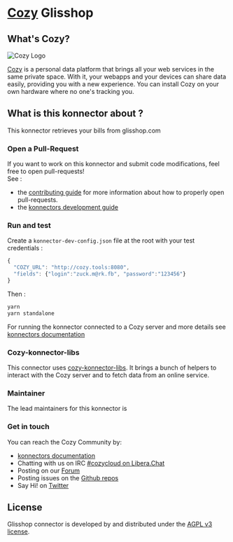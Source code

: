 [Cozy][cozy] Glisshop
=======================================

What's Cozy?
------------

![Cozy Logo](https://cdn.rawgit.com/cozy/cozy-guidelines/master/templates/cozy_logo_small.svg)

[Cozy] is a personal data platform that brings all your web services in the same private space. With it, your webapps and your devices can share data easily, providing you with a new experience. You can install Cozy on your own hardware where no one's tracking you.

What is this konnector about ?
------------------------------

This konnector retrieves your bills from glisshop.com

### Open a Pull-Request

If you want to work on this konnector and submit code modifications, feel free to open pull-requests!
</br>See :
* the [contributing guide][contribute] for more information about how to properly open pull-requests.
* the [konnectors development guide](https://docs.cozy.io/en/dev/konnector/)

### Run and test

Create a `konnector-dev-config.json` file at the root with your test credentials :

```javascript
{
  "COZY_URL": "http://cozy.tools:8080",
  "fields": {"login":"zuck.m@rk.fb", "password":"123456"}
}
```
Then :

```sh
yarn
yarn standalone
```
For running the konnector connected to a Cozy server and more details see [konnectors documentation](https://docs.cozy.io/en/dev/konnector/)

### Cozy-konnector-libs

This connector uses [cozy-konnector-libs](https://github.com/cozy/cozy-konnector-libs). It brings a bunch of helpers to interact with the Cozy server and to fetch data from an online service.

### Maintainer

The lead maintainers for this konnector is <YOUR NAME>


### Get in touch

You can reach the Cozy Community by:

- [konnectors documentation](https://docs.cozy.io/en/dev/konnector/)
- Chatting with us on IRC [#cozycloud on Libera.Chat][libera]
- Posting on our [Forum]
- Posting issues on the [Github repos][github]
- Say Hi! on [Twitter]


License
-------

Glisshop connector is developed by <your name> and distributed under the [AGPL v3 license][agpl-3.0].

[cozy]: https://cozy.io "Cozy Cloud"
[agpl-3.0]: https://www.gnu.org/licenses/agpl-3.0.html
[libera]: https://web.libera.chat/#cozycloud
[forum]: https://forum.cozy.io/
[github]: https://github.com/cozy/
[nodejs]: https://nodejs.org/
[standard]: https://standardjs.com
[twitter]: https://twitter.com/mycozycloud
[webpack]: https://webpack.js.org
[yarn]: https://yarnpkg.com
[travis]: https://travis-ci.org
[contribute]: CONTRIBUTING.md
